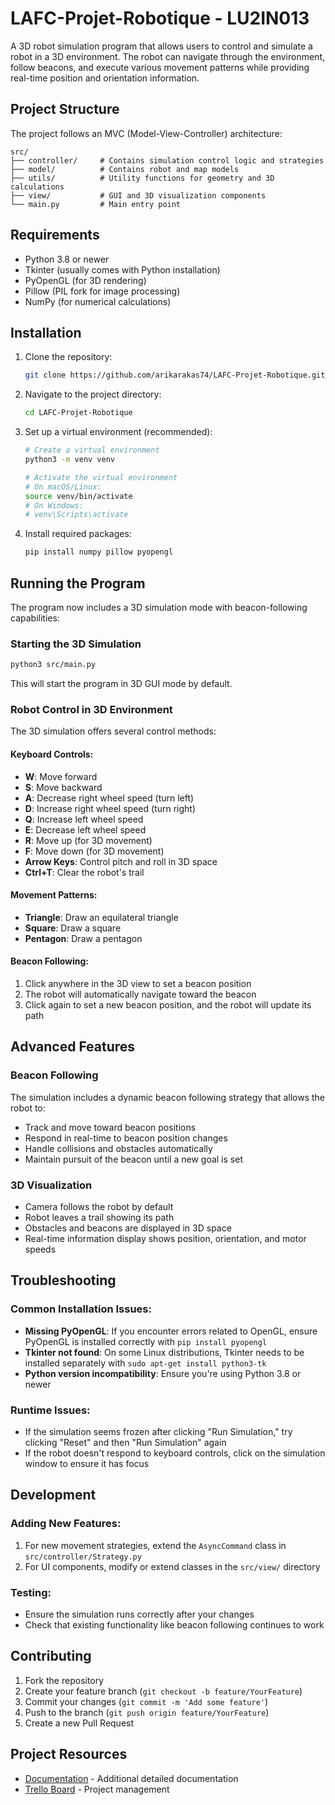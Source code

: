 # LAFC-Projet-Robotique - LU2IN013

A 3D robot simulation program that allows users to control and simulate a robot in a 3D environment. The robot can navigate through the environment, follow beacons, and execute various movement patterns while providing real-time position and orientation information.

## Project Structure

The project follows an MVC (Model-View-Controller) architecture:

```
src/
├── controller/     # Contains simulation control logic and strategies
├── model/          # Contains robot and map models
├── utils/          # Utility functions for geometry and 3D calculations
├── view/           # GUI and 3D visualization components
└── main.py         # Main entry point
```

## Requirements

- Python 3.8 or newer
- Tkinter (usually comes with Python installation)
- PyOpenGL (for 3D rendering)
- Pillow (PIL fork for image processing)
- NumPy (for numerical calculations)

## Installation

1. Clone the repository:
    ```bash
    git clone https://github.com/arikarakas74/LAFC-Projet-Robotique.git
    ```

2. Navigate to the project directory:
    ```bash
    cd LAFC-Projet-Robotique
    ```

3. Set up a virtual environment (recommended):
    ```bash
    # Create a virtual environment
    python3 -m venv venv
    
    # Activate the virtual environment
    # On macOS/Linux:
    source venv/bin/activate
    # On Windows:
    # venv\Scripts\activate
    ```

4. Install required packages:
    ```bash
    pip install numpy pillow pyopengl
    ```

## Running the Program

The program now includes a 3D simulation mode with beacon-following capabilities:

### Starting the 3D Simulation

```bash
python3 src/main.py
```

This will start the program in 3D GUI mode by default.

### Robot Control in 3D Environment

The 3D simulation offers several control methods:

#### Keyboard Controls:
- **W**: Move forward
- **S**: Move backward
- **A**: Decrease right wheel speed (turn left)
- **D**: Increase right wheel speed (turn right)
- **Q**: Increase left wheel speed
- **E**: Decrease left wheel speed
- **R**: Move up (for 3D movement)
- **F**: Move down (for 3D movement)
- **Arrow Keys**: Control pitch and roll in 3D space
- **Ctrl+T**: Clear the robot's trail

#### Movement Patterns:
- **Triangle**: Draw an equilateral triangle
- **Square**: Draw a square
- **Pentagon**: Draw a pentagon

#### Beacon Following:
1. Click anywhere in the 3D view to set a beacon position
2. The robot will automatically navigate toward the beacon
3. Click again to set a new beacon position, and the robot will update its path

## Advanced Features

### Beacon Following
The simulation includes a dynamic beacon following strategy that allows the robot to:
- Track and move toward beacon positions
- Respond in real-time to beacon position changes
- Handle collisions and obstacles automatically
- Maintain pursuit of the beacon until a new goal is set

### 3D Visualization
- Camera follows the robot by default
- Robot leaves a trail showing its path
- Obstacles and beacons are displayed in 3D space
- Real-time information display shows position, orientation, and motor speeds

## Troubleshooting

### Common Installation Issues:
- **Missing PyOpenGL**: If you encounter errors related to OpenGL, ensure PyOpenGL is installed correctly with `pip install pyopengl`
- **Tkinter not found**: On some Linux distributions, Tkinter needs to be installed separately with `sudo apt-get install python3-tk`
- **Python version incompatibility**: Ensure you're using Python 3.8 or newer

### Runtime Issues:
- If the simulation seems frozen after clicking "Run Simulation," try clicking "Reset" and then "Run Simulation" again
- If the robot doesn't respond to keyboard controls, click on the simulation window to ensure it has focus

## Development

### Adding New Features:
1. For new movement strategies, extend the `AsyncCommand` class in `src/controller/Strategy.py`
2. For UI components, modify or extend classes in the `src/view/` directory

### Testing:
- Ensure the simulation runs correctly after your changes
- Check that existing functionality like beacon following continues to work

## Contributing

1. Fork the repository
2. Create your feature branch (`git checkout -b feature/YourFeature`)
3. Commit your changes (`git commit -m 'Add some feature'`)
4. Push to the branch (`git push origin feature/YourFeature`)
5. Create a new Pull Request

## Project Resources

- [Documentation](./Documentation/) - Additional detailed documentation
- [Trello Board](https://trello.com/invite/b/6790cac1e266a0256f541dae/ATTIf9a8031f4e259cceb72fa6d61ba8627b61608668/robot-project) - Project management

